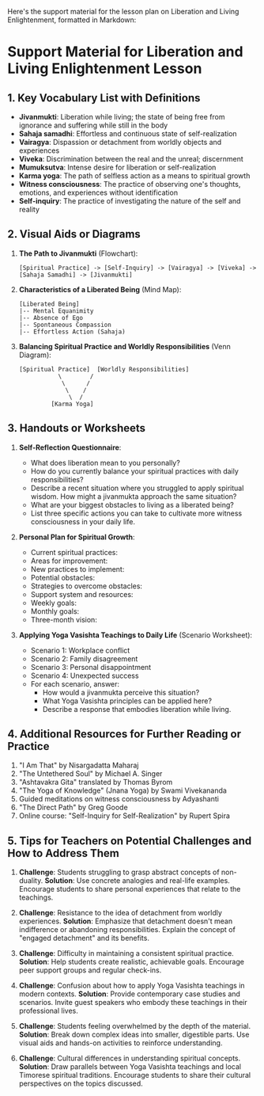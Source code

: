 Here's the support material for the lesson plan on Liberation and Living Enlightenment, formatted in Markdown:

# Support Material for Liberation and Living Enlightenment Lesson

## 1. Key Vocabulary List with Definitions

- **Jivanmukti**: Liberation while living; the state of being free from ignorance and suffering while still in the body
- **Sahaja samadhi**: Effortless and continuous state of self-realization
- **Vairagya**: Dispassion or detachment from worldly objects and experiences
- **Viveka**: Discrimination between the real and the unreal; discernment
- **Mumuksutva**: Intense desire for liberation or self-realization
- **Karma yoga**: The path of selfless action as a means to spiritual growth
- **Witness consciousness**: The practice of observing one's thoughts, emotions, and experiences without identification
- **Self-inquiry**: The practice of investigating the nature of the self and reality

## 2. Visual Aids or Diagrams

1. **The Path to Jivanmukti** (Flowchart):
   ```
   [Spiritual Practice] -> [Self-Inquiry] -> [Vairagya] -> [Viveka] -> [Sahaja Samadhi] -> [Jivanmukti]
   ```

2. **Characteristics of a Liberated Being** (Mind Map):
   ```
   [Liberated Being]
   |-- Mental Equanimity
   |-- Absence of Ego
   |-- Spontaneous Compassion
   |-- Effortless Action (Sahaja)
   ```

3. **Balancing Spiritual Practice and Worldly Responsibilities** (Venn Diagram):
   ```
   [Spiritual Practice]  [Worldly Responsibilities]
              \        /
               \      /
                \    /
                 \  /
            [Karma Yoga]
   ```

## 3. Handouts or Worksheets

1. **Self-Reflection Questionnaire**:
   - What does liberation mean to you personally?
   - How do you currently balance your spiritual practices with daily responsibilities?
   - Describe a recent situation where you struggled to apply spiritual wisdom. How might a jivanmukta approach the same situation?
   - What are your biggest obstacles to living as a liberated being?
   - List three specific actions you can take to cultivate more witness consciousness in your daily life.

2. **Personal Plan for Spiritual Growth**:
   - Current spiritual practices:
   - Areas for improvement:
   - New practices to implement:
   - Potential obstacles:
   - Strategies to overcome obstacles:
   - Support system and resources:
   - Weekly goals:
   - Monthly goals:
   - Three-month vision:

3. **Applying Yoga Vasishta Teachings to Daily Life** (Scenario Worksheet):
   - Scenario 1: Workplace conflict
   - Scenario 2: Family disagreement
   - Scenario 3: Personal disappointment
   - Scenario 4: Unexpected success
   - For each scenario, answer:
     * How would a jivanmukta perceive this situation?
     * What Yoga Vasishta principles can be applied here?
     * Describe a response that embodies liberation while living.

## 4. Additional Resources for Further Reading or Practice

1. "I Am That" by Nisargadatta Maharaj
2. "The Untethered Soul" by Michael A. Singer
3. "Ashtavakra Gita" translated by Thomas Byrom
4. "The Yoga of Knowledge" (Jnana Yoga) by Swami Vivekananda
5. Guided meditations on witness consciousness by Adyashanti
6. "The Direct Path" by Greg Goode
7. Online course: "Self-Inquiry for Self-Realization" by Rupert Spira

## 5. Tips for Teachers on Potential Challenges and How to Address Them

1. **Challenge**: Students struggling to grasp abstract concepts of non-duality.
   **Solution**: Use concrete analogies and real-life examples. Encourage students to share personal experiences that relate to the teachings.

2. **Challenge**: Resistance to the idea of detachment from worldly experiences.
   **Solution**: Emphasize that detachment doesn't mean indifference or abandoning responsibilities. Explain the concept of "engaged detachment" and its benefits.

3. **Challenge**: Difficulty in maintaining a consistent spiritual practice.
   **Solution**: Help students create realistic, achievable goals. Encourage peer support groups and regular check-ins.

4. **Challenge**: Confusion about how to apply Yoga Vasishta teachings in modern contexts.
   **Solution**: Provide contemporary case studies and scenarios. Invite guest speakers who embody these teachings in their professional lives.

5. **Challenge**: Students feeling overwhelmed by the depth of the material.
   **Solution**: Break down complex ideas into smaller, digestible parts. Use visual aids and hands-on activities to reinforce understanding.

6. **Challenge**: Cultural differences in understanding spiritual concepts.
   **Solution**: Draw parallels between Yoga Vasishta teachings and local Timorese spiritual traditions. Encourage students to share their cultural perspectives on the topics discussed.